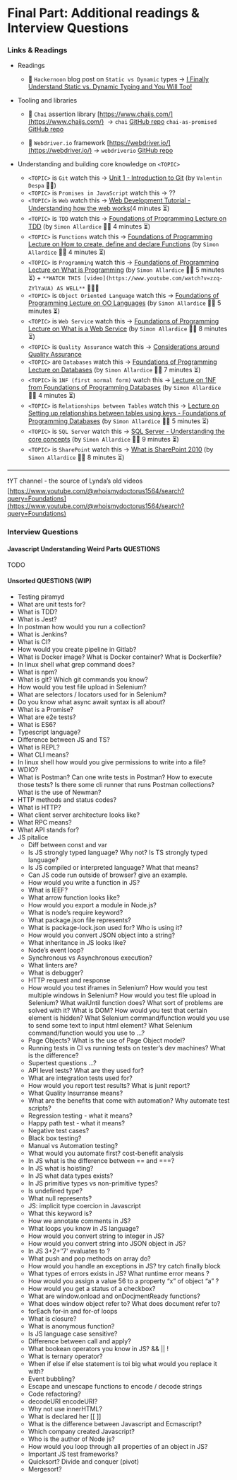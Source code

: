 # Final Part: Additional readings &  Interview Questions 

### Links & Readings

- Readings

    - 🔅 `Hackernoon` blog post on `Static vs Dynamic` types → [I Finally Understand Static vs. Dynamic Typing and You Will Too!](https://hackernoon.com/i-finally-understand-static-vs-dynamic-typing-and-you-will-too-ad0c2bd0acc7) 


- Tooling and libraries 

    - 🍄 `Chai` assertion library [https://www.chaijs.com/](https://www.chaijs.com/)  → `chai` [GitHub repo](https://github.com/chaijs/chai)  `chai-as-promised` [GitHub repo](https://github.com/domenic/chai-as-promised#readme)

    - 🍄 `Webdriver.io` framework [https://webdriver.io/](https://webdriver.io/) → `webdriverio` [GitHub repo](https://github.com/webdriverio/webdriverio)

- Understanding and building core knowledge on `<TOPIC>`

    - `<TOPIC>` is `Git` watch this → [Unit 1 - Introduction to Git](https://www.youtube.com/watch?v=4lxvVj7wlZw) (by `Valentin Despa` 👨‍🏫)
    - `<TOPIC>` is `Promises in JavaScript` watch this →   ??
    - `<TOPIC>` is `Web` watch this → [Web Development Tutorial - Understanding how the web works](https://www.youtube.com/watch?v=VRg4XYwxRCE)(4 minutes ⏳)
    - `<TOPIC>` is `TDD` watch this → [Foundations of Programming Lecture on TDD](https://www.youtube.com/watch?v=QCif_-r8eK4) (by `Simon Allardice` 👨‍🏫 4 minutes ⏳)
    - `<TOPIC>` is `Functions` watch this → [Foundations of Programming Lecture on How to create, define and declare Functions](https://www.youtube.com/watch?v=aPI-pyubkz4) (by `Simon Allardice` 👨‍🏫 4 minutes ⏳)
    - `<TOPIC>` is `Programming` watch this → [Foundations of Programming Lecture on What is Programming](https://www.youtube.com/watch?v=YCDTYlUWkQE&t=188s) (by `Simon Allardice` 👨‍🏫 5 minutes ⏳) + `**WATCH THIS [video](https://www.youtube.com/watch?v=zzq-ZYlYaUA) AS WELL**` 🙏🙏🙏
    - `<TOPIC>` is `Object Oriented Language` watch this → [Foundations of Programming Lecture on OO Languages](https://www.youtube.com/watch?v=SS-9y0H3Si8&list=RDCMUCikzJG7RbnNZhKLqqaXRM6A&index=3) (by `Simon Allardice` 👨‍🏫 5 minutes ⏳)
    - `<TOPIC>` is `Web Service` watch this → [Foundations of Programming Lecture on What is a Web Service](https://www.youtube.com/watch?v=u80uPzhFYvc&t=187s) (by `Simon Allardice` 👨‍🏫 8 minutes ⏳)
    - `<TOPIC>` is `Quality Assurance` watch this → [Considerations around Quality Assurance](https://www.youtube.com/watch?v=hMfPCdF07hA)
    - `<TOPIC>` are `Databases` watch this → [Foundations of Programming Lecture on Databases](https://www.youtube.com/watch?v=Ls_LzOZ7x0c) (by `Simon Allardice` 👨‍🏫 7 minutes ⏳)
    - `<TOPIC>` is `1NF (first normal form)` watch this → [Lecture on 1NF from Foundations of Programming Databases](https://www.youtube.com/watch?v=6Jr1ya1kWWE) (by `Simon Allardice` 👨‍🏫 4 minutes ⏳)
    - `<TOPIC>` is `Relationships between Tables` watch this → [Lecture on Setting up relationships between tables using keys - Foundations of Programming Databases](https://www.youtube.com/watch?v=V5DyvUfsboA) (by `Simon Allardice` 👨‍🏫 5 minutes ⏳)
    - `<TOPIC>` is `SQL Server` watch this → [SQL Server - Understanding the core concepts](https://www.youtube.com/watch?v=bXbm0qGwgAw&t=2s) (by `Simon Allardice` 👨‍🏫 9 minutes ⏳)
    - `<TOPIC>` is `SharePoint` watch this → [What is SharePoint 2010](https://www.youtube.com/watch?v=TE9TpraPlrE) (by `Simon Allardice` 👨‍🏫 8 minutes ⏳)

---

❗YT channel - the source of Lynda’s old videos [https://www.youtube.com/@whoismydoctorus1564/search?query=Foundations](https://www.youtube.com/@whoismydoctorus1564/search?query=Foundations)

### Interview Questions 

#### Javascript Understanding Weird Parts QUESTIONS 

TODO 

#### Unsorted QUESTIONS (WIP)

- Testing piramyd
- What are unit tests for?
- What is TDD?
- What is Jest?
- In postman how would you run a collection?
- What is Jenkins?
- What is CI?
- How would you create pipeline in Gitlab?
- What is Docker image? What is Docker container? What is Dockerfile?
- In linux shell what grep command does?
- What is npm?
- What is git? Which git commands you know?
- How would you test file upload in Selenium?
- What are selectors / locators used for in Selenium?
- Do you know what async await syntax is all about?
- What is a Promise?
- What are e2e tests?
- What is ES6?
- Typescript language?
- Difference between JS and TS?
- What is REPL?
- What CLI means?
- In linux shell how would you give permissions to write into a file?
- WDIO?
- What is Postman? Can one write tests in Postman? How to execute those tests? Is there some cli runner that runs Postman collections? What is the use of Newman?
- HTTP methods and status codes?
- What is HTTP?
- What client server architecture looks like?
- What RPC means?
- What API stands for?
- JS pitalice
    - Diff between const and var
    - Is JS strongly typed language? Why not? Is TS strongly typed language?
    - Is JS compiled or interpreted language? What that means?
    - Can JS code run outside of browser? give an example.
    - How would you write a function in JS?
    - What is IEEF?
    - What arrow function looks like?
    - How would you export a module in Node.js?
    - What is node’s require keyword?
    - What package.json file represents?
    - What is package-lock.json used for? Who is using it?
    - How would you convert JSON object into a string?
    - What inheritance in JS looks like?
    - Node’s event loop?
    - Synchronous vs Asynchronous execution?
    - What linters are?
    - What is debugger?
    - HTTP request and response
    - How would you test iframes in Selenium? How would you test multiple windows in Selenium? How would you test file upload in Selenium? What waiUntil function does? What sort of problems are solved with it? What is DOM? How would you test that certain element is hidden? What Selenium command/function would you use to send some text to input html element? What Selenium command/function would you use to …?
    - Page Objects? What is the use of Page Object model?
    - Running tests in CI vs running tests on tester’s dev machines? What is the difference?
    - Supertest questions …?
    - API level tests? What are they used for?
    - What are integration tests used for?
    - How would you report test results? What is junit report?
    - What Quality Insurranse means?
    - What are the benefits that come with automation? Why automate test scripts?
    - Regression testing - what it means?
    - Happy path test - what it means?
    - Negative test cases?
    - Black box testing?
    - Manual vs Automation testing?
    - What would you automate first? cost-benefit analysis
    - In JS what is the difference between == and ===?
    - In JS what is hoisting?
    - In JS what data types exists?
    - In JS primitive types vs non-primitive types?
    - Is undefined type?
    - What null represents?
    - JS: implicit type coercion in Javascript
    - What this keyword is?
    - How we annotate comments in JS?
    - What loops you know in JS language?
    - How would you convert string to integer in JS?
    - How would you convert string into JSON object in JS?
    - In JS 3+2+’’7’ evaluates to ?
    - What push and pop methods on array do?
    - How would you handle an exceptions in JS? try catch finally block
    - What types of errors exists in JS? What runtime error means ?
    - How would you assign a value 56 to a property “x” of object “a” ?
    - How would you get a status of a checkbox?
    - What are window.onload and onDocjmentReady functions?
    - What does window object refer to? What does document refer to?
    - forEach for-in and for-of loops
    - What is closure?
    - What is anonymous function?
    - Is JS language case sensitive?
    - Difference between call and apply?
    - What bookean operators you know in JS? && || !
    - What is ternary operator?
    - When if else if else statement is toi big what would you replace it with?
    - Event bubbling?
    - Escape and unescape functions to encode / decode strings
    - Code refactoring?
    - decodeURI encodeURI?
    - Why not use innerHTML?
    - What is declared her [[ ]]
    - What is the difference between Javascript and Ecmascript?
    - Which company created Javascript?
    - Who is the author of Node js?
    - How would you loop through all properties of an object in JS?
    - Important JS test frameworks?
    - Quicksort? Divide and conquer (pivot)
    - Mergesort?